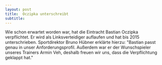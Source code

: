 ```yaml
---
layout: post
title:  Oczipka unterschreibt
subtitle:  
---
```


Wie schon erwartet worden war, hat die Eintracht Bastian Oczipka verpflichtet. Er wird als Linksverteidiger auflaufen und hat bis 2015 unterschrieben. Sportdirektor Bruno Hübner erklärte hierzu: "Bastian passt genau in unser Anforderungsprofil. Außerdem war er der Wunschspieler unseres Trainers Armin Veh, deshalb freuen wir uns, dass die Verpflichtung geklappt hat."


